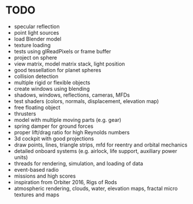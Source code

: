 # TODO

* specular reflection
* point light sources
* load Blender model
* texture loading
* tests using glReadPixels or frame buffer
* project on sphere
* view matrix, model matrix stack, light position
* good tessellation for planet spheres
* collision detection
* multiple rigid or flexible objects
* create windows using blending
* shadows, windows, reflections, cameras, MFDs
* test shaders (colors, normals, displacement, elevation map)
* free floating object
* thrusters
* model with multiple moving parts (e.g. gear)
* spring damper for ground forces
* proper lift/drag ratio for high Reynolds numbers
* 3d cockpit with good projections
* draw points, lines, triangle strips, mfd for reentry and orbital mechanics
* detailed onboard systems (e.g. airlock, life support, auxiliary power units)
* threads for rendering, simulation, and loading of data
* event-based radio
* missions and high scores
* inspiration from Orbiter 2016, Rigs of Rods
* atmospheric rendering, clouds, water, elevation maps, fractal micro textures and maps
